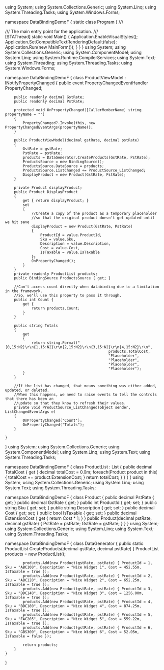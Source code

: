 using System;
using System.Collections.Generic;
using System.Linq;
using System.Threading.Tasks;
using System.Windows.Forms;

namespace DataBindingDemoF
{
    static class Program
    {
        /// <summary>
        /// The main entry point for the application.
        /// </summary>
        [STAThread]
        static void Main()
        {
            Application.EnableVisualStyles();
            Application.SetCompatibleTextRenderingDefault(false);
            Application.Run(new MainForm());
        }
    }
}
using System;
using System.Collections.Generic;
using System.ComponentModel;
using System.Linq;
using System.Runtime.CompilerServices;
using System.Text;
using System.Threading;
using System.Threading.Tasks;
using System.Windows.Forms;

namespace DataBindingDemoF
{
    class ProductViewModel : INotifyPropertyChanged
    {
        public event PropertyChangedEventHandler PropertyChanged;

        public readonly decimal GstRate;
        public readonly decimal PstRate;

        protected void OnPropertyChanged([CallerMemberName] string propertyName = "")
        {
            PropertyChanged?.Invoke(this, new PropertyChangedEventArgs(propertyName));
        }

        public ProductViewModel(decimal gstRate, decimal pstRate)
        {
            GstRate = gstRate;
            PstRate = pstRate;
            products = DataGenerator.CreateProducts(GstRate, PstRate);
            ProductsSource = new BindingSource();
            ProductsSource.DataSource = products;
            ProductsSource.ListChanged += ProductSource_ListChanged;
            DisplayProduct = new Product(GstRate, PstRate);
        }

        private Product displayProduct;
        public Product DisplayProduct
        {
            get { return displayProduct; }
            set
            {
                //Create a copy of the product as a temporary placeholder
                //so that the original product doesn't get updated until we hit save
                displayProduct = new Product(GstRate, PstRate)
                {
                    ProductId = value.ProductId,
                    Sku = value.Sku,
                    Description = value.Description,
                    Cost = value.Cost,
                    IsTaxable = value.IsTaxable
                };
                OnPropertyChanged();
            }
        }
        private readonly ProductList products;
        public BindingSource ProductsSource { get; }

        //Can't access count directly when databinding due to a limitation in the framework.
        //So, we'll use this property to pass it through.
        public int Count { 
            get { 
                return products.Count; 
            } 
        }

        public string Totals
        {
            get
            {
                return string.Format("{0,15:N2}\r\n{1,15:N2}\r\n{2,15:N2}\r\n{3,15:N2}\r\n{4,15:N2}\r\n",
                                                   products.TotalCost,
                                                   "Placeholder",
                                                   "Placeholder",
                                                   "Placeholder",
                                                   "Placeholder");
            }
        } 

        //If the list has changed, that means something was either added, updated, or deleted.
        //When this happens, we need to raise events to tell the controls that there has been an
        //update so that they know to refresh their values.
        private void ProductSource_ListChanged(object sender, ListChangedEventArgs e)
        {
            OnPropertyChanged("Count");
            OnPropertyChanged("Totals");
        }

    }
}
using System;
using System.Collections.Generic;
using System.ComponentModel;
using System.Linq;
using System.Text;
using System.Threading.Tasks;

namespace DataBindingDemoF
{
    class ProductList : List<Product>
    {
        public decimal TotalCost
        {
            get
            {
                decimal totalCost = 0.0m;
                foreach(Product product in this)
                {
                    totalCost += product.ExtensionCost;
                }
                return totalCost;
            }
        }
    }
}
using System;
using System.Collections.Generic;
using System.Linq;
using System.Text;
using System.Threading.Tasks;

namespace DataBindingDemoF
{
    class Product
    {
        public decimal PstRate { get; }
        public decimal GstRate { get; }
        public int ProductId { get; set; }
        public string Sku { get; set; }
        public string Description { get; set; }
        public decimal Cost { get; set; }
        public bool IsTaxable { get; set; }
        public decimal ExtensionCost
        {
            get
            {
                return Cost * 1;
            }
        }
        public Product(decimal pstRate, decimal gstRate)
        {
            PstRate = pstRate;
            GstRate = gstRate;
        }
    }
}
using System;
using System.Collections.Generic;
using System.Linq;
using System.Text;
using System.Threading.Tasks;

namespace DataBindingDemoF
{
    class DataGenerator
    {
        public static ProductList CreateProducts(decimal gstRate, decimal pstRate)
        {
            ProductList products = new ProductList();

            products.Add(new Product(gstRate, pstRate) { ProductId = 1, Sku = "ABC100", Description = "Nice Widget 1", Cost = 452.55m, IsTaxable = true });
            products.Add(new Product(gstRate, pstRate) { ProductId = 2, Sku = "ABC120", Description = "Nice Widget 2", Cost = 652.25m, IsTaxable = true });
            products.Add(new Product(gstRate, pstRate) { ProductId = 3, Sku = "BDC140", Description = "Nice Widget 3", Cost = 1256.00m, IsTaxable = true });
            products.Add(new Product(gstRate, pstRate) { ProductId = 4, Sku = "BDC180", Description = "Nice Widget 4", Cost = 874.25m, IsTaxable = true });
            products.Add(new Product(gstRate, pstRate) { ProductId = 5, Sku = "FAC205", Description = "Nice Widget 5", Cost = 559.22m, IsTaxable = true });
            products.Add(new Product(gstRate, pstRate) { ProductId = 6, Sku = "GBS300", Description = "Nice Widget 6", Cost = 52.05m, IsTaxable = false });

            return products;
        }
    }
}
